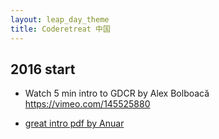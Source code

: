 ```yaml
---
layout: leap_day_theme
title: Coderetreat 中国
---
```



## 2016 start

- Watch 5 min intro to GDCR by Alex Bolboacă <https://vimeo.com/145525880>

- [great intro pdf by Anuar](http://coderetreat-china.github.io/files/coderetreat-by-Anuar.pdf)